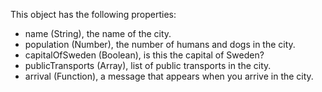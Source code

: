 This object has the following properties:

- name (String), the name of the city.
- population (Number), the number of humans and dogs in the city. 
- capitalOfSweden (Boolean), is this the capital of Sweden?
- publicTransports (Array), list of public transports in the city.
- arrival (Function), a message that appears when you arrive in the city.
